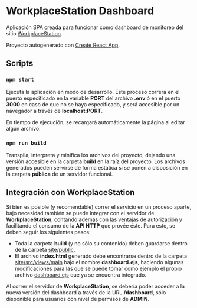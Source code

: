 # WorkplaceStation Dashboard

Aplicación SPA creada para funcionar como dashboard de monitoreo del sitio [WorkplaceStation](https://github.com/sebastianRellihan/grupo_8_workplaceStation).

Proyecto autogenerado con [Create React App](https://github.com/facebook/create-react-app).

## Scripts

### `npm start`

Ejecuta la aplicación en modo de desarrollo. Este proceso correrá en el puerto especificado en la variable **PORT** del archivo **.env**
ó en el puerto **3000** en caso de que no se haya especificado, y será accesible por un navegador a través de **localhost:PORT**.

En tiempo de ejecución, se recargará automáticamente la página al editar algún archivo.

### `npm run build`

Transpila, interpreta y minifica los archivos del proyecto, dejando una versión accesible en la carpeta **build** en la raíz del proyecto.
Los archivos generados pueden servirse de forma estática si se ponen a disposición en la carpeta **pública** de un servidor funcional.

## Integración con WorkplaceStation

Si bien es posible (y recomendable) correr el servicio en un proceso aparte, bajo necesidad también se puede integrar con el servidor de
**WorkplaceStation**, contando además con las ventajas de autorización y facilitando el consumo de la **API HTTP** que provée éste.
Para esto, se deben seguir los siguientes pasos:

- Toda la carpeta **build** (y no sólo su contenido) deben guardarse dentro de la carpeta [site/public](https://github.com/sebastianRellihan/grupo_8_workplaceStation/tree/master/site/public).
- El archivo **index.html** generado debe encontrarse dentro de la carpeta [site/src/views/main](https://github.com/sebastianRellihan/grupo_8_workplaceStation/tree/master/site/src/views/main) bajo el nombre **dashboard.ejs**, haciendo algunas modificaciones para las que se puede tomar como ejemplo el propio archivo
[dashboard.ejs](https://github.com/sebastianRellihan/grupo_8_workplaceStation/blob/master/site/src/views/main/dashboard.ejs) que ya se encuentra integrado.

Al correr el servidor de **WorkplaceStation**, se debería poder acceder a la nueva versión del dashboard a través de la URL **/dashboard**, sólo disponible
para usuarios con nivel de permisos de **ADMIN**.
